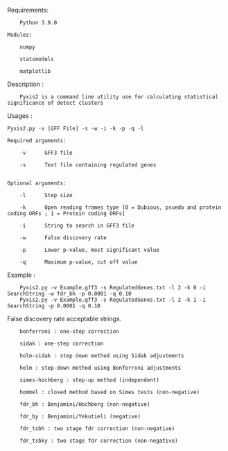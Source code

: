 Requirements:
	
		Python 3.9.0
		
	Modules:
	
		numpy
	
		statsmodels
	
		matplotlib

Description :

		Pyxis2 is a command line utility use for calculating statistical significance of detect clusters

Usages :
	
	Pyxis2.py -v [GFF File] -s -w -i -k -p -q -l
	
	Required arguments:
	
		-v		GFF3 file
	
		-s		Text file containing regulated genes
	
	
	Optional arguments:
	
		-l		Step size
	
		-k		Open reading frames type [0 = Dubious, psuedo and protein coding ORFs ; 1 = Protein coding ORFs]
	
		-i		String to search in GFF3 file
	
		-w		False discovery rate
	
		-p		Lower p-value, most significant value
	
		-q		Maximum p-value, cut off value
	
Example :

		Pyxis2.py -v Example.gff3 -s RegulatedGenes.txt -l 2 -k 0 -i SearchString -w fdr_bh -p 0.0001 -q 0.10
		Pyxis2.py -v Example.gff3 -s RegulatedGenes.txt -l 2 -k 1 -i SearchString -p 0.0001 -q 0.10

False discovery rate acceptable strings.
	
		bonferroni : one-step correction

		sidak : one-step correction

		holm-sidak : step down method using Sidak adjustments

		holm : step-down method using Bonferroni adjustments

		simes-hochberg : step-up method (independent)

		hommel : closed method based on Simes tests (non-negative)

		fdr_bh : Benjamini/Hochberg (non-negative)

		fdr_by : Benjamini/Yekutieli (negative)

		fdr_tsbh : two stage fdr correction (non-negative)

		fdr_tsbky : two stage fdr correction (non-negative)


